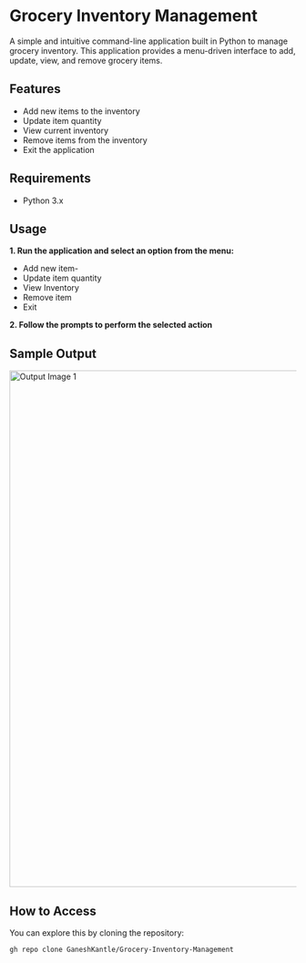 # Grocery Inventory Management

A simple and intuitive command-line application built in Python to manage grocery inventory. This application provides a menu-driven interface to add, update, view, and remove grocery items.


## Features

- Add new items to the inventory
- Update item quantity
- View current inventory
- Remove items from the inventory
- Exit the application


## Requirements

- Python 3.x


## Usage

**1. Run the application and select an option from the menu:**

- Add new item-
- Update item quantity
- View Inventory
- Remove item
- Exit
    
**2. Follow the prompts to perform the selected action**


## Sample Output
<img width="907" alt="Output Image 1" src="https://github.com/user-attachments/assets/42bd0060-b655-4e33-b37b-9554a228fb69" />


## How to Access
You can explore this by cloning the repository:
```bash
gh repo clone GaneshKantle/Grocery-Inventory-Management
